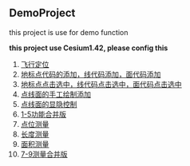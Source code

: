 ## DemoProject
this project is use for demo function

**this project use Cesium1.42, please config this**

1. <a href="FlyPosition.html">飞行定位</a>
2. <a href="EntityAdd.html">地标点代码的添加，线代码添加，面代码添加</a>
3. <a href="EntitySelect.html">地标点点击选中，线代码点击选中，面代码点击选中</a>
4. <a href="EntityCustomAdd.html">点线面的手工绘制添加</a>
5. <a href="EntityCategoryShowHide.html">点线面的显隐控制</a>
6. <a href="IntegratedFile.html">1-5功能合并版</a>
7. <a href="Measure/PointPosition.html">点位测量</a>
8. <a href="Measure/LengthMeasure.html">长度测量</a>
9. <a href="Measure/AreaMeasure.html">面积测量</a>
10. <a href="Measure/MeasureIntegrated.html">7-9测量合并版</a>
